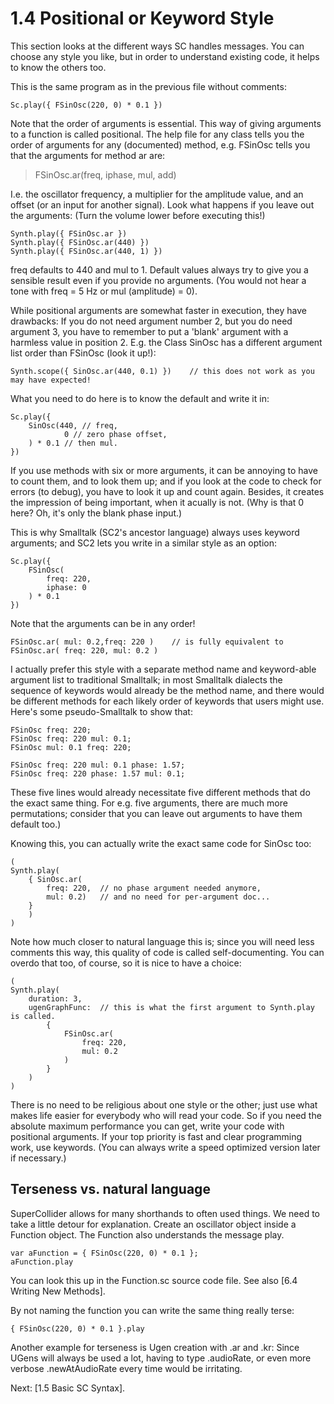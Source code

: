 # 1.4 Positional or Keyword Style

This section looks at the different ways SC handles messages.  You can choose any style you like, but in order to understand existing code, it helps to know the others too.

This is the same program as in the previous file without comments:

    Sc.play({ FSinOsc(220, 0) * 0.1 })

Note that the order of arguments is essential. This way of giving arguments to a function is called positional.  The help file for any class tells you the order of arguments for any (documented) method, e.g. FSinOsc tells you that the arguments for method ar are:

> FSinOsc.ar(freq, iphase, mul, add)

I.e. the oscillator frequency, a multiplier for the amplitude value, and an offset (or an input for another signal).  Look what happens if you leave out the arguments: (Turn the volume lower before executing this!)

    Synth.play({ FSinOsc.ar })
    Synth.play({ FSinOsc.ar(440) })
    Synth.play({ FSinOsc.ar(440, 1) })

freq defaults to 440 and mul to 1. Default values always try to give you a sensible result even if you provide no arguments. (You would not hear a tone with freq = 5 Hz or mul (amplitude) = 0).

While positional arguments are somewhat faster in execution, they have drawbacks: If you do not need argument number 2, but you do need argument 3, you have to remember to put a 'blank' argument with a harmless value in position 2.  E.g. the Class SinOsc has a different argument list order than FSinOsc (look it up!):

    Synth.scope({ SinOsc.ar(440, 0.1) })	// this does not work as you may have expected!

What you need to do here is to know the default and write it in:

````
Sc.play({
	SinOsc(440, // freq,
			0 // zero phase offset,
	) * 0.1 // then mul.
})
````

If you use methods with six or more arguments, it can be annoying to have to count them, and to look them up; and if you look at the code to check for errors (to debug), you have to look it up and count again.  Besides, it creates the impression of being important, when it acually is not.  (Why is that 0 here? Oh, it's only the blank phase input.)

This is why Smalltalk (SC2's ancestor language) always uses keyword arguments; and SC2 lets you write in a similar style as an option:

````
Sc.play({
	FSinOsc(
		freq: 220,
		iphase: 0
	) * 0.1
})
````

Note that the arguments can be in any order!

    FSinOsc.ar( mul: 0.2,freq: 220 )  	// is fully equivalent to
    FSinOsc.ar( freq: 220, mul: 0.2 )


I actually prefer this style with a separate method name and keyword-able argument list to traditional Smalltalk; in most Smalltalk dialects the sequence of keywords would already be the method name, and there would be different methods for each likely order of keywords that users might use. Here's some pseudo-Smalltalk to show that:

    FSinOsc freq: 220;
    FSinOsc freq: 220 mul: 0.1;
    FSinOsc mul: 0.1 freq: 220;

    FSinOsc freq: 220 mul: 0.1 phase: 1.57;
    FSinOsc freq: 220 phase: 1.57 mul: 0.1;

These five lines would already necessitate five different methods that do the exact same thing.  For e.g. five arguments, there are much more permutations; consider that you can leave out arguments to have them default too.)

Knowing this, you can actually write the exact same code for SinOsc too:

````
(
Synth.play(
	{ SinOsc.ar(
		freq: 220, 	// no phase argument needed anymore,
		mul: 0.2) 	// and no need for per-argument doc...
	}
	)
)
````

Note how much closer to natural language this is; since you will need less comments this way, this quality of code is called self-documenting.  You can overdo that too, of course, so it is nice to have a choice:

````
(
Synth.play(
	duration: 3,
	ugenGraphFunc:	// this is what the first argument to Synth.play is called.
		{
			FSinOsc.ar(
				freq: 220,
				mul: 0.2
			)
		}
	)
)
````

There is no need to be religious about one style or the other; just use what makes life easier for everybody who will read your code.  So if you need the absolute maximum performance you can get, write your code with positional arguments. If your top priority is fast and clear programming work, use keywords. (You can always write a speed optimized version later if necessary.)

## Terseness vs. natural language

SuperCollider allows for many shorthands to often used things.  We need to take a little detour for explanation.  Create an oscillator object inside a Function object.  The Function also understands the message play.

````
var aFunction = { FSinOsc(220, 0) * 0.1 };
aFunction.play
````

You can look this up in the Function.sc source code file. See also [6.4 Writing New Methods].

By not naming the function you can write the same thing really terse:

    { FSinOsc(220, 0) * 0.1 }.play

Another example for terseness is Ugen creation with .ar and .kr: Since UGens will always be used a lot, having to type .audioRate, or even more verbose .newAtAudioRate every time would be irritating.

Next: [1.5 Basic SC Syntax].

